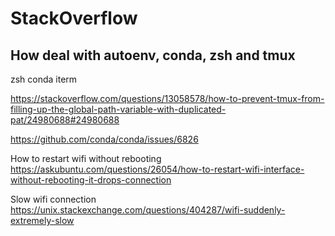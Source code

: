 # StackOverflow

## How deal with autoenv, conda, zsh and tmux

zsh conda iterm

https://stackoverflow.com/questions/13058578/how-to-prevent-tmux-from-filling-up-the-global-path-variable-with-duplicated-pat/24980688#24980688

https://github.com/conda/conda/issues/6826


How to restart wifi without rebooting
https://askubuntu.com/questions/26054/how-to-restart-wifi-interface-without-rebooting-it-drops-connection


Slow wifi connection
https://unix.stackexchange.com/questions/404287/wifi-suddenly-extremely-slow
